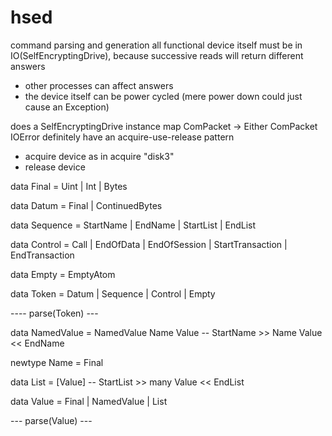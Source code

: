 # hsed
command parsing and generation all functional
device itself must be in IO(SelfEncryptingDrive), because successive reads will return different answers
- other processes can affect answers
- the device itself can be power cycled (mere power down could just cause an Exception)

does a SelfEncryptingDrive instance map ComPacket -> Either ComPacket IOError
definitely have an acquire-use-release pattern
- acquire device as in acquire "disk3"
- release device


data Final = Uint | Int | Bytes

data Datum = Final | ContinuedBytes

data Sequence = StartName | EndName | StartList | EndList

data Control = Call | EndOfData | EndOfSession | StartTransaction | EndTransaction

data Empty = EmptyAtom

data Token = Datum | Sequence | Control | Empty

---- parse(Token) ---

data NamedValue = NamedValue Name Value -- StartName >> Name Value << EndName

newtype Name = Final

data List = [Value] -- StartList >> many Value << EndList

data Value = Final | NamedValue | List

--- parse(Value) ---